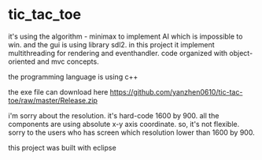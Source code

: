 # tic_tac_toe

it's using the algorithm - minimax to implement AI which is impossible to win. and the gui is using library sdl2. in this project it implement multithreading for rendering and eventhandler. code organized with object-oriented and mvc concepts.

the programming language is using c++

the exe file can download here
<a href="https://github.com/yanzhen0610/tic-tac-toe/raw/master/Release.zip">https://github.com/yanzhen0610/tic-tac-toe/raw/master/Release.zip</a>

i'm sorry about the resolution. it's hard-code 1600 by 900. all the components are using absolute x-y axis coordinate. so, it's not flexible. sorry to the users who has screen which resolution lower than 1600 by 900.

this project was built with eclipse
